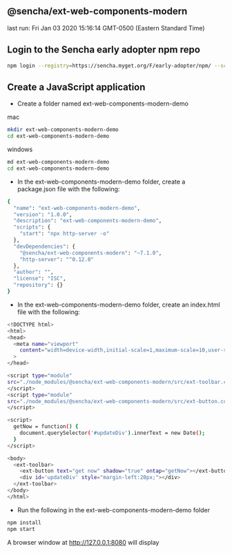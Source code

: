 ## @sencha/ext-web-components-modern

last run: Fri Jan 03 2020 15:16:14 GMT-0500 (Eastern Standard Time)

## Login to the Sencha early adopter npm repo

```sh
npm login --registry=https://sencha.myget.org/F/early-adopter/npm/ --scope=@sencha

```

## Create a JavaScript application

- Create a folder named ext-web-components-modern-demo

mac
```sh
mkdir ext-web-components-modern-demo
cd ext-web-components-modern-demo
```

windows
```sh
md ext-web-components-modern-demo
cd ext-web-components-modern-demo
```

- In the ext-web-components-modern-demo folder, create a package.json file with the following:

```sh
{
  "name": "ext-web-components-modern-demo",
  "version": "1.0.0",
  "description": "ext-web-components-modern-demo",
  "scripts": {
    "start": "npx http-server -o"
  },
  "devDependencies": {
    "@sencha/ext-web-components-modern": "~7.1.0",
    "http-server": "^0.12.0"
  },
  "author": "",
  "license": "ISC",
  "repository": {}
}
```

- In the ext-web-components-modern-demo folder, create an index.html file with the following:

```sh
<!DOCTYPE html>
<html>
<head>
  <meta name="viewport"
    content="width=device-width,initial-scale=1,maximum-scale=10,user-scalable=yes"
  >
</head>

<script type="module"
src="./node_modules/@sencha/ext-web-components-modern/src/ext-toolbar.component.js">
</script>
<script type="module"
src="./node_modules/@sencha/ext-web-components-modern/src/ext-button.component.js">
</script>

<script>
  getNow = function() {
    document.querySelector('#updateDiv').innerText = new Date();
  }
</script>

<body>
  <ext-toolbar>
    <ext-button text="get now" shadow="true" ontap="getNow"></ext-button>
    <div id='updateDiv' style="margin-left:20px;"></div>
  </ext-toolbar>
</body>
</html>
```

- Run the following in the ext-web-components-modern-demo folder

```sh
npm install
npm start
```

A browser window at http://127.0.0.1:8080 will display

